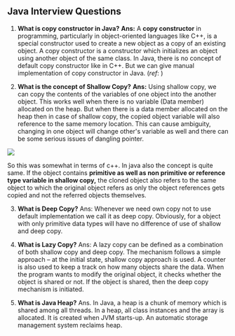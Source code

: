 ## Java Interview Questions

1. **What is copy constructor in Java?**
**Ans:** A **copy constructor** in programming, particularly in object-oriented languages like C++, is a special constructor used to create a new object as a copy of an existing object. A copy constructor is a constructor which initializes an object using another object of the same class.
In Java, there is no concept of default copy constructor like in C++. But we can give manual implementation of copy constructor in Java.
(*ref*: )

2. **What is the concept of Shallow Copy?**
**Ans:** Using shallow copy, we can copy the contents of the variables of one object into the another object. This works well when there is no variable (Data member) allocated on the heap. But when there is a data member allocated on the heap then in case of shallow copy, the copied object variable will also reference to the same memory location.
This can cause ambiguity, changing in one object will change other's variable as well and there can be some serious issues of dangling pointer.

![](https://media.geeksforgeeks.org/wp-content/uploads/20201216032815/ShallowCopyHeapMemory.png)

So this was somewhat in terms of c++. In java also the concept is quite same. If the object contains **primitive as well as non primitive or reference type variable in shallow copy,** the cloned object also refers to the same object to which the original object refers as only the object references gets copied and not the referred objects themselves.

3. **What is Deep Copy?**
Ans: Whenever we need own copy not to use default implementation we call it as deep copy.
Obviously, for a object with only primitive data types will have no difference of use of shallow and deep copy.

4. **What is Lazy Copy?**
Ans: A lazy copy can be defined as a combination of both shallow copy and deep copy. The mechanism follows a simple approach – at the initial state, shallow copy approach is used. A counter is also used to keep a track on how many objects share the data. When the program wants to modify the original object, it checks whether the object is shared or not. If the object is shared, then the deep copy mechanism is initiated.

5. **What is Java Heap?**
Ans. In Java, a heap is a chunk of memory which is shared among all threads. In a heap, all class instances and the array is allocated. It is created when JVM starts-up. An automatic storage management system reclaims heap.
